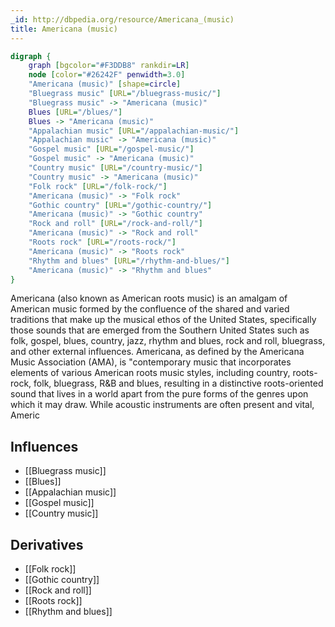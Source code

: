 ```yaml
---
_id: http://dbpedia.org/resource/Americana_(music)
title: Americana (music)
---
```


```dot
digraph {
	graph [bgcolor="#F3DDB8" rankdir=LR]
	node [color="#26242F" penwidth=3.0]
	"Americana (music)" [shape=circle]
	"Bluegrass music" [URL="/bluegrass-music/"]
	"Bluegrass music" -> "Americana (music)"
	Blues [URL="/blues/"]
	Blues -> "Americana (music)"
	"Appalachian music" [URL="/appalachian-music/"]
	"Appalachian music" -> "Americana (music)"
	"Gospel music" [URL="/gospel-music/"]
	"Gospel music" -> "Americana (music)"
	"Country music" [URL="/country-music/"]
	"Country music" -> "Americana (music)"
	"Folk rock" [URL="/folk-rock/"]
	"Americana (music)" -> "Folk rock"
	"Gothic country" [URL="/gothic-country/"]
	"Americana (music)" -> "Gothic country"
	"Rock and roll" [URL="/rock-and-roll/"]
	"Americana (music)" -> "Rock and roll"
	"Roots rock" [URL="/roots-rock/"]
	"Americana (music)" -> "Roots rock"
	"Rhythm and blues" [URL="/rhythm-and-blues/"]
	"Americana (music)" -> "Rhythm and blues"
}
```

Americana (also known as American roots music) is an amalgam of American music formed by the confluence of the shared and varied traditions that make up the musical ethos of the United States, specifically those sounds that are emerged from the Southern United States such as folk, gospel, blues, country, jazz, rhythm and blues, rock and roll, bluegrass, and other external influences. Americana, as defined by the Americana Music Association (AMA), is "contemporary music that incorporates elements of various American roots music styles, including country, roots-rock, folk, bluegrass, R&B and blues, resulting in a distinctive roots-oriented sound that lives in a world apart from the pure forms of the genres upon which it may draw. While acoustic instruments are often present and vital, Americ

## Influences

- [[Bluegrass music]]
- [[Blues]]
- [[Appalachian music]]
- [[Gospel music]]
- [[Country music]]

## Derivatives

- [[Folk rock]]
- [[Gothic country]]
- [[Rock and roll]]
- [[Roots rock]]
- [[Rhythm and blues]]
